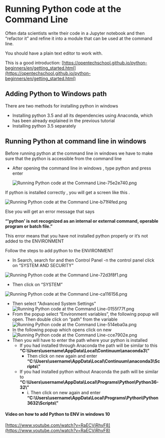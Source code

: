 # Running Python code at the Command Line

Often data scientists write their code in a Jupyter notebook and then “refactor it” and refine it into a module that can be used at the command line.

You should have a plain text editor to work with.


This is a good introduction:
[https://opentechschool.github.io/python-beginners/en/getting_started.html](https://opentechschool.github.io/python-beginners/en/getting_started.html)

## Adding Python to Windows path
There are two methods for installing python in windows

- Installing python 3.5 and all its dependencies using Anaconda, which has been already explained in the previous tutorial
- Installing python 3.5 separately

## Running Python at command line in windows

Before running python at the command line in windows we have to make sure that the python is accessible from the command line

- After opening the command line in windows , type python and  press enter

  <img alt="Running Python code at the Command Line-75e2e740.png" src="assets/Running Python code at the Command Line-75e2e740.png" width="" height="" >

If python is installed correctly , you will get a screen like this .

  <img alt="Running Python code at the Command Line-b71f4fed.png" src="assets/Running Python code at the Command Line-b71f4fed.png" width="" height="" >

Else you will get an error message that says

  **“'python' is not recognized as an internal or external command,
  operable program or batch file.”**

This error means that you have not installed python properly or it’s not added to the ENVIRONMENT

Follow the steps to add python to the ENVIRONMENT

- In Search, search for and then Control Panel
-n the control panel click on “SYSTEM AND SECURITY”

<img alt="Running Python code at the Command Line-72d3f8f1.png" src="assets/Running Python code at the Command Line-72d3f8f1.png" width="" height="" >

- Then click on “SYSTEM”

<img alt="Running Python code at the Command Line-ca116156.png" src="assets/Running Python code at the Command Line-ca116156.png" width="" height="" >

- Then select "Advanced System Settings"
    <img alt="Running Python code at the Command Line-0155f77f.png" src="assets/Running Python code at the Command Line-0155f77f.png" width="" height="" >  
- From the popup select “Environment variables”, the following popup will open. Then double click on “path” from the variable
  <img alt="Running Python code at the Command Line-514eba0a.png" src="assets/Running Python code at the Command Line-514eba0a.png" width="" height="" >
- In the following popup which opens click on new
  <img alt="Running Python code at the Command Line-cce7902e.png" src="assets/Running Python code at the Command Line-cce7902e.png" width="" height="" >
- Then you will have to enter the path where your python is installed
  - If you had installed through Anaconda the path will be similar to this
**“C:\Users\username\AppData\Local\Continuum\anaconda3\”**
    - Then click on new again and enter
**“C:\Users\username\AppData\Local\Continuum\anaconda3\Scripts\”**
  - If you had installed python without Anaconda the path will be similar to
**“C:\Users\username\AppData\Local\Programs\Python\Python36-32\”**
    - i.	Then click on new again and enter
**“C:\Users\username\AppData\Local\Programs\Python\Python3632\Scripts\”**

#### Video on how to add Python to ENV in windows 10

[https://www.youtube.com/watch?v=RaECVjRhyF8](https://www.youtube.com/watch?v=RaECVjRhyF8)
